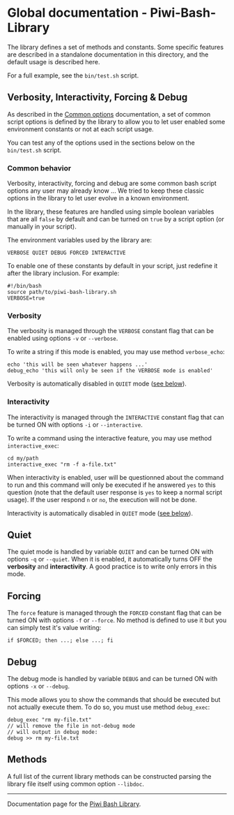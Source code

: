 Global documentation - Piwi-Bash-Library
========================================

The library defines a set of methods and constants. Some specific features are described
in a standalone documentation in this directory, and the default usage is described here.

For a full example, see the `bin/test.sh` script.


## Verbosity, Interactivity, Forcing & Debug

As described in the [Common options](Common-options.md) documentation, a set of common script
options is defined by the library to allow you to let user enabled some environment constants
or not at each script usage.

You can test any of the options used in the sections below on the `bin/test.sh` script.

### Common behavior

Verbosity, interactivity, forcing and debug are some common bash script options any user may
already know ... We tried to keep these classic options in the library to let user evolve in
a known environment.

In the library, these features are handled using simple boolean variables that are all `false`
by default and can be turned on `true` by a script option (or manually in your script).

The environment variables used by the library are:

    VERBOSE QUIET DEBUG FORCED INTERACTIVE

To enable one of these constants by default in your script, just redefine it after the
library inclusion. For example:

    #!/bin/bash
    source path/to/piwi-bash-library.sh
    VERBOSE=true

### Verbosity

The verbosity is managed through the `VERBOSE` constant flag that can be enabled using
options `-v` or `--verbose`.

To write a string if this mode is enabled, you may use method `verbose_echo`:

    echo 'this will be seen whatever happens ...'
    debug_echo 'this will only be seen if the VERBOSE mode is enabled'

Verbosity is automatically disabled in `QUIET` mode ([see below](#quiet)).

### Interactivity

The interactivity is managed through the `INTERACTIVE` constant flag that can be turned
ON with options `-i` or `--interactive`.

To write a command using the interactive feature, you may use method `interactive_exec`:

    cd my/path
    interactive_exec "rm -f a-file.txt"

When interactivity is enabled, user will be questionned about the command to run and this
command will only be executed if he answered `yes` to this question (note that the default
user response is `yes` to keep a normal script usage). If the user respond `n` or `no`, the
execution will not be done.

Interactivity is automatically disabled in `QUIET` mode ([see below](#quiet)).

## Quiet

The quiet mode is handled by variable `QUIET` and can be turned ON with options `-q` or
`--quiet`. When it is enabled, it automatically turns OFF the **verbosity** and **interactivity**.
A good practice is to write only errors in this mode.

## Forcing

The `force` feature is managed through the `FORCED` constant flag that can be turned ON with
options `-f` or `--force`. No method is defined to use it but you can simply test it's value
writing:

    if $FORCED; then ...; else ...; fi

## Debug

The debug mode is handled by variable `DEBUG` and can be turned ON with options `-x` or
`--debug`.

This mode allows you to show the commands that should be executed but not actually execute
them. To do so, you must use method `debug_exec`:

    debug_exec "rm my-file.txt"
    // will remove the file in not-debug mode
    // will output in debug mode:
    debug >> rm my-file.txt

## Methods

A full list of the current library methods can be constructed parsing the library file
itself using common option `--libdoc`.


--------------

Documentation page for the [Piwi Bash Library](http://github.com/atelierspierrot/piwi-bash-library).
